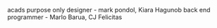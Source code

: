acads purpose only
designer - mark pondol, Kiara Hagunob
back end programmer - Marlo Barua, CJ Felicitas
